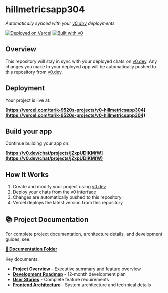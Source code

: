 # hillmetricsapp304

*Automatically synced with your [v0.dev](https://v0.dev) deployments*

[![Deployed on Vercel](https://img.shields.io/badge/Deployed%20on-Vercel-black?style=for-the-badge&logo=vercel)](https://vercel.com/tarik-9520s-projects/v0-hillmetricsapp304)
[![Built with v0](https://img.shields.io/badge/Built%20with-v0.dev-black?style=for-the-badge)](https://v0.dev/chat/projects/jZxpUDlKMfW)

## Overview

This repository will stay in sync with your deployed chats on [v0.dev](https://v0.dev).
Any changes you make to your deployed app will be automatically pushed to this repository from [v0.dev](https://v0.dev).

## Deployment

Your project is live at:

**[https://vercel.com/tarik-9520s-projects/v0-hillmetricsapp304](https://vercel.com/tarik-9520s-projects/v0-hillmetricsapp304)**

## Build your app

Continue building your app on:

**[https://v0.dev/chat/projects/jZxpUDlKMfW](https://v0.dev/chat/projects/jZxpUDlKMfW)**

## How It Works

1. Create and modify your project using [v0.dev](https://v0.dev)
2. Deploy your chats from the v0 interface
3. Changes are automatically pushed to this repository
4. Vercel deploys the latest version from this repository

## 📚 Project Documentation

For complete project documentation, architecture details, and development guides, see:

**[📁 Documentation Folder](documentation/)**

Key documents:
- **[Project Overview](documentation/PROJECT_OVERVIEW.md)** - Executive summary and feature overview
- **[Development Roadmap](documentation/DEVELOPMENT_ROADMAP.md)** - 12-month development plan
- **[User Stories](documentation/USER_STORIES.md)** - Complete feature requirements
- **[Frontend Architecture](documentation/FRONTEND_ARCHITECTURE.md)** - System architecture and technical details
